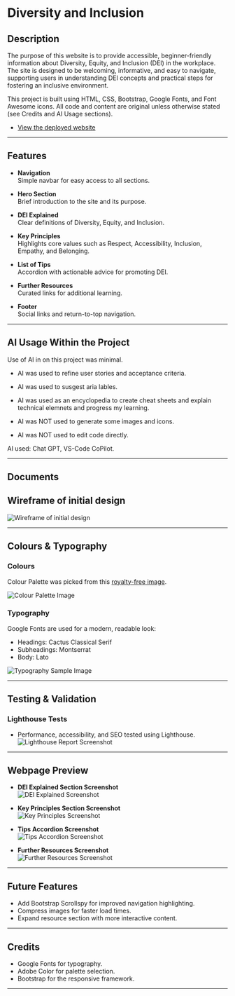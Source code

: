# Diversity and Inclusion

## Description

The purpose of this website is to provide accessible, beginner-friendly information about Diversity, Equity, and Inclusion (DEI) in the workplace. The site is designed to be welcoming, informative, and easy to navigate, supporting users in understanding DEI concepts and practical steps for fostering an inclusive environment.

This project is built using HTML, CSS, Bootstrap, Google Fonts, and Font Awesome icons. All code and content are original unless otherwise stated (see Credits and AI Usage sections).

-   [View the deployed website](https://pezz-x.github.io/Project-1-Diversity-and-Inclusion/) 

---

## Features

-   **Navigation**  
    Simple navbar for easy access to all sections.

-   **Hero Section**  
    Brief introduction to the site and its purpose.

-   **DEI Explained**  
    Clear definitions of Diversity, Equity, and Inclusion.

-   **Key Principles**  
    Highlights core values such as Respect, Accessibility, Inclusion, Empathy, and Belonging.

-   **List of Tips**  
    Accordion with actionable advice for promoting DEI.

-   **Further Resources**  
    Curated links for additional learning.

-   **Footer**  
    Social links and return-to-top navigation.

---

## AI Usage Within the Project
Use of AI in on this project was minimal.

-   AI was used to refine user stories and acceptance criteria.
-   AI was used to susgest aria lables.
-   AI was used as an encyclopedia to create cheat sheets and explain technical elemnets and progress my learning.


-   AI was NOT used to generate some images and icons.
-   AI was NOT used to edit code directly.

AI used: Chat GPT, VS-Code CoPilot.

---

## Documents

## Wireframe of initial design

![Wireframe of initial design](/assets/Readme_images/wireframe.PNG)

---

## Colours & Typography

### Colours

Colour Palette was picked from this [royalty-free image](https://cdni.iconscout.com/illustration/premium/thumb/diverse-people-illustration-download-in-svg-png-gif-file-formats--diversified-crowd-diversity-inclusion-and-togetherness-pack-illustrations-4558423.png?f=webp).

![Colour Palette Image](/assets/Readme_images/Colours.PNG)

### Typography

Google Fonts are used for a modern, readable look:

-   Headings: Cactus Classical Serif
-   Subheadings: Montserrat
-   Body: Lato

![Typography Sample Image](/assets/Readme_images/fonts.PNG)

---

## Testing & Validation


### Lighthouse Tests

-   Performance, accessibility, and SEO tested using Lighthouse.
![Lighthouse Report Screenshot](/assets/Readme_images/Lighthouse.PNG) <!-- Add screenshot -->

---

## Webpage Preview

-   **DEI Explained Section Screenshot**  
    ![DEI Explained Screenshot](/assets/Readme_images/DEI-Explained.PNG)

-   **Key Principles Section Screenshot**  
    ![Key Principles Screenshot](/assets/Readme_images/KeyPrin.PNG)

-   **Tips Accordion Screenshot**  
    ![Tips Accordion Screenshot](#)

-   **Further Resources Screenshot**  
    ![Further Resources Screenshot](/assets/Readme_images/links.PNG)

---

## Future Features

-   Add Bootstrap Scrollspy for improved navigation highlighting.
-   Compress images for faster load times.
-   Expand resource section with more interactive content.

---

## Credits

-   Google Fonts for typography.
-   Adobe Color for palette selection.
-   Bootstrap for the responsive framework.

---

